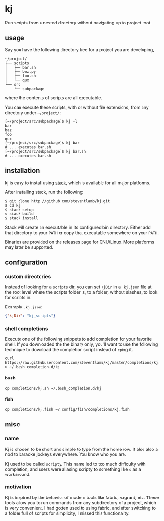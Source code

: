# kj

Run scripts from a nested directory without navigating up to project root.

## usage

Say you have the following directory tree for a project you are developing,

```
~/project/
├── scripts
│   ├── bar.sh
│   ├── baz.py
│   ├── foo.sh
│   └── qux
└── src
    └── subpackage
```

where the contents of scripts are all executable.

You can execute these scripts, with or without file extensions, from any directory under `~/project/`:
```
[~/project/src/subpackage]$ kj -l
bar
baz
foo
qux
[~/project/src/subpackage]$ kj bar
# ... executes bar.sh
[~/project/src/subpackage]$ kj bar.sh
# ... executes bar.sh

```

## installation

kj is easy to install using [stack](http://docs.haskellstack.org/en/stable/README/#how-to-install), which is available for all major platforms.

After installing stack, run the following:
```
$ git clone http://github.com/steventlamb/kj.git
$ cd kj
$ stack setup
$ stack build
$ stack install
```

Stack will create an executable in its configured bin directory. Either add that directory to your `PATH` or copy that executable somewhere on your `PATH`.

Binaries are provided on the releases page for GNU/Linux. More platforms may later be supported.

## configuration

### custom directories

Instead of looking for a `scripts` dir, you can set `kjDir` in a `.kj.json` file at the root level where the scripts folder is, to a folder, without slashes, to look for scripts in.

Example `.kj.json`:
```json
{"kjDir": "kj_scripts"}
```

### shell completions

Execute one of the following snippets to add completion for your favorite shell. If you downloaded the the binary only, you'll want to use the following technique to download the completion script instead of `cp`ing it.

 ```shell
curl https://raw.githubusercontent.com/steventlamb/kj/master/completions/kj.sh > ~/.bash_completion.d/kj
```

#### bash

```shell
cp completions/kj.sh ~/.bash_completion.d/kj
```

#### fish

```shell
cp completions/kj.fish ~/.config/fish/completions/kj.fish
```

## misc

### name

Kj is chosen to be short and simple to type from the home row. It also also a nod to karaoke jockeys everywhere. You know who you are.

Kj used to be called `scripty`. This name led to too much difficulty with completion, and users were aliasing scripty to something like `s` as a workaround.

### motivation

Kj is inspired by the behavior of modern tools like fabric, vagrant, etc.
These tools allow you to run commands from any subdirectory of a project, which is very
convenient. I had gotten used to using fabric, and after switching to a folder full of
scripts for simplicity, I missed this functionality.

